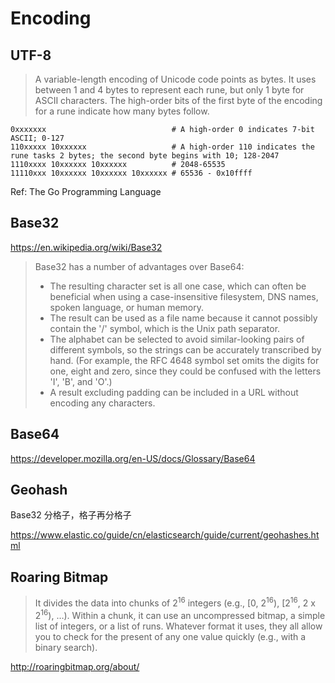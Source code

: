 # Encoding

## UTF-8

> A variable-length encoding of Unicode code points as bytes. It uses between 1 and 4 bytes to represent each rune, but only 1 byte for ASCII characters.
> The high-order bits of the first byte of the encoding for a rune indicate how many bytes follow.

```shell
0xxxxxxx                            # A high-order 0 indicates 7-bit ASCII; 0-127
110xxxxx 10xxxxxx                   # A high-order 110 indicates the rune tasks 2 bytes; the second byte begins with 10; 128-2047
1110xxxx 10xxxxxx 10xxxxxx          # 2048-65535
11110xxx 10xxxxxx 10xxxxxx 10xxxxxx # 65536 - 0x10ffff
```

Ref: The Go Programming Language

## Base32

https://en.wikipedia.org/wiki/Base32

> Base32 has a number of advantages over Base64:
> - The resulting character set is all one case, which can often be beneficial when using a case-insensitive filesystem, DNS names, spoken language, or human memory.
> - The result can be used as a file name because it cannot possibly contain the '/' symbol, which is the Unix path separator.
> - The alphabet can be selected to avoid similar-looking pairs of different symbols, so the strings can be accurately transcribed by hand. (For example, the RFC 4648 symbol set omits the digits for one, eight and zero, since they could be confused with the letters 'I', 'B', and 'O'.)
> - A result excluding padding can be included in a URL without encoding any characters.

## Base64

https://developer.mozilla.org/en-US/docs/Glossary/Base64

## Geohash

Base32 分格子，格子再分格子

https://www.elastic.co/guide/cn/elasticsearch/guide/current/geohashes.html

## Roaring Bitmap

> It divides the data into chunks of 2<sup>16</sup> integers (e.g., [0, 2<sup>16</sup>), [2<sup>16</sup>, 2 x 2<sup>16</sup>), …). Within a chunk, it can use an uncompressed bitmap, a simple list of integers, or a list of runs. Whatever format it uses, they all allow you to check for the present of any one value quickly (e.g., with a binary search).

http://roaringbitmap.org/about/

